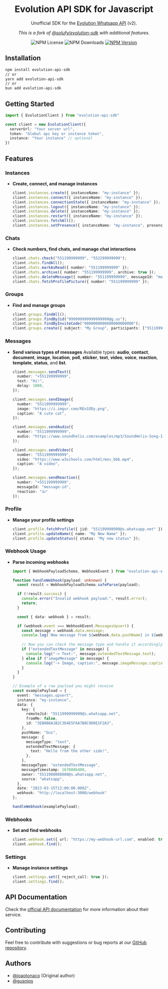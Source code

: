<h1 align="center">Evolution API SDK for Javascript</h1>

<p align="center">Unofficial SDK for the <a href="https://doc.evolution-api.com/v2" target="_blank">Evolution Whatsapp API</a> (v2).</p>
<p align="center"><em>This is a fork of <a href="https://github.com/solufyapp/evolution-sdk" target="_blank">@solufy/evolution-sdk</a> with additional features.</em></p>

<div align="center">
  <div style="width: fit-content; display: flex; align-items: flex-start; gap: 4px;">
    <img alt="NPM License" src="https://img.shields.io/npm/l/evolution-api-sdk">
    <img alt="NPM Downloads" src="https://img.shields.io/npm/dw/evolution-api-sdk">
    <a href="https://npmjs.com/package/evolution-api-sdk">
      <img alt="NPM Version" src="https://img.shields.io/npm/v/evolution-api-sdk">
    </a>
  </div>
</div>

## Installation

```bash
npm install evolution-api-sdk
// or
yarn add evolution-api-sdk
// or
bun add evolution-api-sdk
```

## Getting Started

```ts
import { EvolutionClient } from "evolution-api-sdk"

const client = new EvolutionClient({
  serverUrl: "Your server url",
  token: "Global api key or instance token",
  instance: "Your instance" // optional
})
```

## Features

### Instances
- **Create, connect, and manage instances**
  ```ts
  client.instances.create({ instanceName: "my-instance" });
  client.instances.connect({ instanceName: "my-instance" });
  client.instances.connectionState({ instanceName: "my-instance" });
  client.instances.logout({ instanceName: "my-instance" });
  client.instances.delete({ instanceName: "my-instance" });
  client.instances.restart({ instanceName: "my-instance" });
  client.instances.fetchAll();
  client.instances.setPresence({ instanceName: "my-instance", presence: "available" });
  ```

### Chats
- **Check numbers, find chats, and manage chat interactions**
  ```ts
  client.chats.check("551199999999", "552299999999");
  client.chats.findAll();
  client.chats.markAsRead({ number: "551199999999" });
  client.chats.archive({ number: "551199999999", archive: true });
  client.chats.deleteMessage({ number: "551199999999", messageId: "message-id", owner: true });
  client.chats.fetchProfilePicture({ number: "551199999999" });
  ```

### Groups
- **Find and manage groups**
  ```ts
  client.groups.findAll();
  client.groups.findByJid("999999999999999999@g.us");
  client.groups.findByInviteCode("0000000000000000000000");
  client.groups.create({ subject: "My Group", participants: ["551199999999"] });
  ```

### Messages
- **Send various types of messages**
  Available types: **audio**, **contact**, **document**, **image**, **location**, **poll**, **sticker**, **text**, **video**, **voice**, **reaction**, **template**, **status**, and **list**.
  ```ts
  client.messages.sendText({
    number: "+551199999999",
    text: "Hi!",
    delay: 1000,
  });

  client.messages.sendImage({
    number: "5511999999999",
    image: "https://i.imgur.com/REo1ODy.png",
    caption: "A cute cat",
  });

  client.messages.sendAudio({
    number: "5511999999999",
    audio: "https://www.soundhelix.com/examples/mp3/SoundHelix-Song-1.mp3",
  });

  client.messages.sendVideo({
    number: "5511999999999",
    video: "https://www.w3schools.com/html/mov_bbb.mp4",
    caption: "A video",
  });

  client.messages.sendReaction({
    number: "+551199999999",
    messageId: "message-id",
    reaction: "👍"
  });
  ```

### Profile
- **Manage your profile settings**
  ```ts
  client.profile.fetchProfile({ jid: "551199999999@s.whatsapp.net" });
  client.profile.updateName({ name: "My New Name" });
  client.profile.updateStatus({ status: "My new status" });
  ```

### Webhook Usage
- **Parse incoming webhooks**
  ```ts
  import { WebhookPayloadSchema, WebhookEvent } from "evolution-api-sdk";

  function handleWebhook(payload: unknown) {
    const result = WebhookPayloadSchema.safeParse(payload);

    if (!result.success) {
      console.error("Invalid webhook payload:", result.error);
      return;
    }

    const { data: webhook } = result;

    if (webhook.event === WebhookEvent.MessagesUpsert) {
      const message = webhook.data.message;
      console.log(`New message from ${webhook.data.pushName} in ${webhook.data.key.remoteJid}`);
      
      // Now you can check the message type and handle it accordingly
      if ("extendedTextMessage" in message) {
        console.log("-> Text:", message.extendedTextMessage.text);
      } else if ("imageMessage" in message) {
        console.log("-> Image, caption:", message.imageMessage.caption);
      }
    }
  }

  // Example of a raw payload you might receive
  const examplePayload = {
    event: "messages.upsert",
    instance: "my-instance",
    data: {
      key: {
        remoteJid: "5511999999999@s.whatsapp.net",
        fromMe: false,
        id: "3EB0B8A1B2C3D4E5F6A7B8C9D0E1F2A3",
      },
      pushName: "Gus",
      message: {
        messageType: "text",
        extendedTextMessage: {
          text: "Hello from the other side!",
        },
      },
      messageType: "extendedTextMessage",
      messageTimestamp: 1678886400,
      owner: "5511988888888@s.whatsapp.net",
      source: "whatsapp",
    },
    date: "2023-03-15T12:00:00.000Z",
    webhook: "http://localhost:3000/webhook"
  };

  handleWebhook(examplePayload);
  ```

### Webhooks
- **Set and find webhooks**
  ```ts
  client.webhook.set({ url: "https://my-webhook-url.com", enabled: true, webhook_by_events: false, events: [] });
  client.webhook.find();
  ```

### Settings
- **Manage instance settings**
  ```ts
  client.settings.set({ reject_call: true });
  client.settings.find();
  ```

## API Documentation

Check the [official API documentation](https://doc.evolution-api.com/v2) for more information about their service.

## Contributing

Feel free to contribute with suggestions or bug reports at our [GitHub repository](https://github.com/gusnips/evolution-api-sdk).

## Authors

- [@joaotonaco](https://github.com/joaotonaco) (Original author)
- [@gusnips](https://github.com/gusnips)